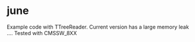 # june

Example code with TTreeReader. Current version has a large memory leak ....
Tested with CMSSW_8XX
